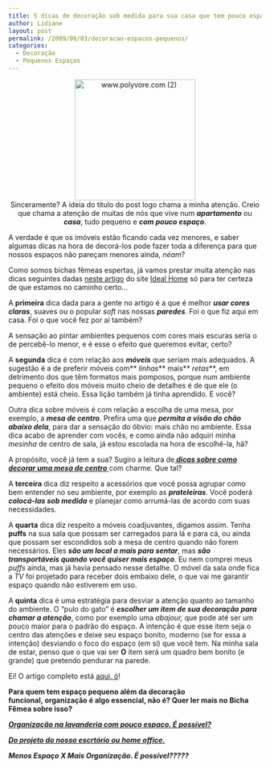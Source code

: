 ```yaml
---
title: 5 dicas de decoração sob medida para sua casa que tem pouco espaço.
author: Lidiane
layout: post
permalink: /2009/06/03/decoracao-espacos-pequenos/
categories:
  - Decoração
  - Pequenos Espaços
---
```

<p style="text-align: center;">
  <a href="https://www.trololodemulher.com.br/2009/06/www-polyvore-com2.jpg"><img class="aligncenter" style="display: block; float: none; margin-left: auto; margin-right: auto; border-width: 0;" title="www.polyvore.com (2)" src="https://www.trololodemulher.com.br/2009/06/www-polyvore-com2_thumb.jpg" border="0" alt="www.polyvore.com (2)" width="240" height="240" /></a> Sinceramente? A ideia do título do post logo chama a minha atenção. Creio que chama a atenção de muitas de nós que vive num <strong><em>apartamento</em></strong> ou<strong><em> </em></strong><strong><em>casa</em></strong>, tudo pequeno e <strong><em>com pouco espaço</em></strong>.
</p>

A verdade é que os imóveis estão ficando cada vez menores, e saber algumas dicas na hora de decorá-los pode fazer toda a diferença para que nossos espaços não pareçam menores ainda, _néam_?[](https://www.trololodemulher.com.br/2009/06/emoticonwink3.gif)

Como somos bichas fêmeas espertas, já vamos prestar muita atenção nas dicas seguintes dadas <a href="http://www.idealhomemagazine.co.uk/inspiredecor/decorating/livingdining/5_rules_for_small_space_living_article_277994.html" target="_blank" rel="noopener noreferrer">neste artigo</a> do site <a href="http://www.idealhomemagazine.co.uk/" target="_blank" rel="noopener noreferrer">Ideal Home</a> só para ter certeza de que estamos no caminho certo… [](https://www.trololodemulher.com.br/2009/06/emoticonhappy2.gif)

A **primeira** dica dada para a gente no artigo é a que é melhor **_usar cores claras_**, suaves ou o popular _soft_ nas nossas **_paredes_**. Foi o que fiz aqui em casa. Foi o que você fez por aí também?

A sensação ao pintar ambientes pequenos com cores mais escuras seria o de percebê-lo menor, e é esse o efeito que queremos evitar, certo?

A **segunda** dica é com relação aos **_móveis_** que seriam mais adequados. A sugestão é a de preferir móveis com** _linhas_** mais** _retas_**, em detrimento dos que têm formatos mais pomposos, porque num ambiente pequeno o efeito dos móveis muito cheio de detalhes é de que ele (o ambiente) está cheio. Essa lição também já tinha aprendido. E você?

Outra dica sobre móveis é com relação a escolha de uma mesa, por exemplo, a **_mesa de centro_**. Prefira uma que **_permita a visão do chão abaixo dela_**, para dar a sensação do óbvio: mais chão no ambiente. Essa dica acabo de aprender com vocês, e como ainda não adquiri minha _mesinha_ de centro de sala, já estou escolada na hora de escolhê-la, hã?[](https://www.trololodemulher.com.br/2009/06/emoticonhappy3.gif)

A propósito, você já tem a sua? Sugiro a leitura de<a href="http://www.trololodemulher.com.br/2009/02/10/como-decorar-mesa-centro-sala/" target="_self"><strong><em> dicas sobre como decorar uma mesa de centro</em></strong> </a>com charme. Que tal?

A **terceira** dica diz respeito a acessórios que você possa agrupar como bem entender no seu ambiente, por exemplo as **_prateleiras_**. Você poderá **_colocá-las sob medida_** e planejar como arrumá-las de acordo com suas necessidades.[](https://www.trololodemulher.com.br/2009/06/emoticonwink4.gif)

A **quarta** dica diz respeito a móveis coadjuvantes, digamos assim. Tenha **puffs** na sua sala que possam ser carregados para lá e para cá, ou ainda que possam ser escondidos sob a mesa de centro quando não forem necessários. Eles **_são um local a mais para sentar_**, mas **_são transportáveis quando você quiser mais espaço_**. Eu nem comprei meus _puffs_ ainda, mas já havia pensado nesse detalhe. O móvel da sala onde fica a _TV_ foi projetado para receber dois embaixo dele, o que vai me garantir espaço quando não estiverem em uso.[](https://www.trololodemulher.com.br/2009/06/emoticoncool.gif)

A **quinta** dica é uma estratégia para desviar a atenção quanto ao tamanho do ambiente. O “pulo do gato” é **_escolher um item de sua decoração para chamar a atenção_**, como por exemplo uma _abajour,_ que pode até ser um pouco maior para o padrão do espaço. A intenção é que esse item seja o centro das atenções e deixe seu espaço bonito, moderno (se for essa a intenção) desviando o foco do espaço (em si) que você tem. Na minha sala de estar, penso que o que vai ser **O** item será um quadro bem bonito (e grande) que pretendo pendurar na parede.[](https://www.trololodemulher.com.br/2009/06/emoticonbigsmile2.gif)

Ei! O artigo completo está <a href="http://www.idealhomemagazine.co.uk/inspiredecor/decorating/livingdining/5_rules_for_small_space_living_article_277994.html" target="_blank" rel="noopener noreferrer">aqui, ó</a>!

**Para quem tem espaço pequeno além da decoração funcional, organização é algo essencial, não é? Quer ler mais no Bicha Fêmea sobre isso?**

**_<a href="http://www.trololodemulher.com.br/2010/04/14/organizacao-na-lavanderia-com-pouco-espaco-e-possivel/" target="_self">Organização na lavanderia com pouco espaço. É possível?</a>_**

**_<a href="http://www.trololodemulher.com.br/2010/01/25/do-projeto-do-nosso-escritorio-ou-home-office/" target="_self">Do projeto do nosso escrtório ou home office.</a>_**

**_Menos Espaço X Mais Organização. É possível?????_**

<a href="http://www.trololodemulher.com.br/2009/02/10/estratgias-na-decor-da-mesinha-de-centro-de-sala/" target="_self"></a>